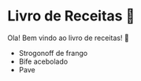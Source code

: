 # Livro de Receitas :book:

Ola! Bem vindo ao livro de receitas! :walking:

- Strogonoff de frango
- Bife acebolado
- Pave



